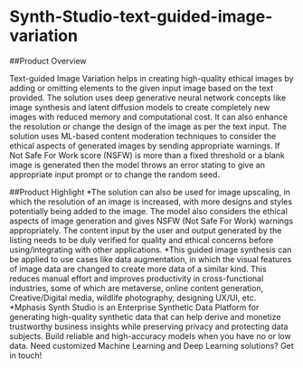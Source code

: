 # Synth-Studio-text-guided-image-variation
##Product Overview

Text-guided Image Variation helps in creating high-quality ethical images by adding or omitting elements to the given input image based on the text provided. The solution uses deep generative neural network concepts like image synthesis and latent diffusion models to create completely new images with reduced memory and computational cost. It can also enhance the resolution or change the design of the image as per the text input. The solution uses ML-based content moderation techniques to consider the ethical aspects of generated images by sending appropriate warnings. If  Not Safe For Work score (NSFW) is more than a fixed threshold or a blank image is generated then the model throws an error stating to give an appropriate input prompt or to change the random seed.


##Product Highlight
*The solution can also be used for image upscaling, in which the resolution of an image is increased, with more designs and styles potentially being added to the image. The model also considers the ethical aspects of image generation and gives NSFW (Not Safe For Work) warnings appropriately. The content input by the user and output generated by the listing needs to be duly verified for quality and ethical concerns before using/integrating with other applications.
*This guided image synthesis can be applied to use cases like data augmentation, in which the visual features of image data are changed to create more data of a similar kind. This reduces manual effort and improves productivity in cross-functional industries, some of which are metaverse, online content generation, Creative/Digital media, wildlife photography, designing UX/UI, etc.
*Mphasis Synth Studio is an Enterprise Synthetic Data Platform for generating high-quality synthetic data that can help derive and monetize trustworthy business insights while preserving privacy and protecting data subjects. Build reliable and high-accuracy models when you have no or low data. 
Need customized Machine Learning and Deep Learning solutions? Get in touch!

